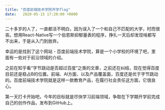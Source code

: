 ```yaml
---
title: "百度前端技术学院开学flag"
date:   2020-05-15 17:20:00 +0800
---
```


二十多岁的人了，一直都活不明白，因为误入了一个和自己不匹配的大学，时而很丧。想用React-Native写一个伯恩斯抑郁量表的程序，挣扎一天后却发现啥都写不出来，于是从入门到放弃。

幸运的是找到了这个网站 - 百度前端技术学院，算是一个小学校的环境了吧，里面有一些对于前沿领域的介绍。

之前在知乎看“字节跳动是否超过百度”之类的文章，之前还在纠结，现在觉得百度目前还是稳占B的位置。前端、AI方面、以及产品覆盖面，百度还是优于字节跳动的。百度前端技术学院就是这样一款教育产品，在履行社会责任这方面，它很良心。

第一天打卡开始吧，今年的目标就是尽快学习前端领域，争取在下学期开学前完成自己的创作作品，发布到GitHub上。